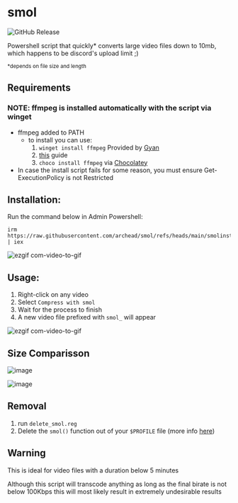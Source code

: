 # smol 
![GitHub Release](https://img.shields.io/github/v/release/archead/smol?display_name=release&style=for-the-badge&labelColor=black&color=%23228B22)

Powershell script that quickly* converts large video files down to 10mb, which happens to be discord's upload limit ;)

<sub>*depends on file size and length<sub>

## Requirements
### NOTE: ffmpeg is installed automatically with the script via winget
- ffmpeg added to PATH
  - to install you can use:
    1. `winget install ffmpeg` Provided by [Gyan](https://www.gyan.dev/ffmpeg/builds/)
    2. [this](https://phoenixnap.com/kb/ffmpeg-windows) guide
    3. `choco install ffmpeg` via [Chocolatey](https://chocolatey.org/) 
- In case the install script fails for some reason, you must ensure Get-ExecutionPolicy is not Restricted

## Installation:
Run the command below in Admin Powershell:

    irm https://raw.githubusercontent.com/archead/smol/refs/heads/main/smolinstaller.ps1 | iex



![ezgif com-video-to-gif](https://user-images.githubusercontent.com/55419973/224908409-9c4a41e2-0b47-42f1-8ec1-b720ebb731b5.gif)

## Usage:

1. Right-click on any video
2. Select `Compress with smol`
3. Wait for the process to finish
4. A new video file prefixed with `smol_` will appear

![ezgif com-video-to-gif](https://user-images.githubusercontent.com/55419973/224909234-f550152d-56ee-4dc1-83d4-f4bf6bcd1280.gif)

## Size Comparisson
![image](https://user-images.githubusercontent.com/55419973/224909634-dbf02788-6c52-4ef9-92e5-ee4293eeff16.png)

![image](https://user-images.githubusercontent.com/55419973/224909384-a54cc959-1992-4cb3-b4ec-b8def133d8f6.png)

## Removal
1. run `delete_smol.reg`
2. Delete the `smol()` function out of your `$PROFILE` file (more info [here](https://learn.microsoft.com/en-us/powershell/module/microsoft.powershell.core/about/about_profiles?view=powershell-7.3))

## Warning
This is ideal for video files with a duration below 5 minutes

Although this script will transcode anything as long as the final birate is not below 100Kbps this will most likely result in extremely undesirable results
